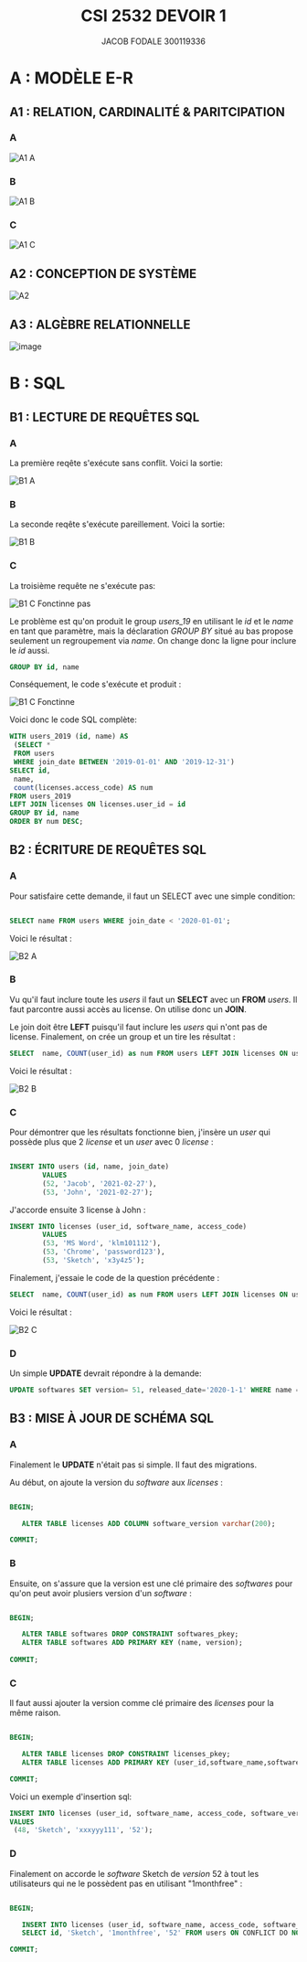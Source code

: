 # 

<h1 align="center">
   CSI 2532 DEVOIR 1
</h1>

<p align="center">
  JACOB FODALE 300119336
</p>

# A : MODÈLE E-R



  ## A1 : RELATION, CARDINALITÉ & PARITCIPATION
  
  ### A
  
  ![A1 A](https://github.com/jfoda041/csi2532_devoir1/blob/main/assets/A1A.png?raw=true)
  
  ### B
  
  ![A1 B](https://github.com/jfoda041/csi2532_devoir1/blob/main/assets/A1B.png?raw=true)
  
  ### C
  
  ![A1 C](https://github.com/jfoda041/csi2532_devoir1/blob/main/assets/A1C.png?raw=true)
  

  ## A2 : CONCEPTION DE SYSTÈME
  
  ![A2](https://github.com/jfoda041/csi2532_devoir1/blob/main/assets/A2.png?raw=true)

  ## A3 : ALGÈBRE RELATIONNELLE
  
  ![image](https://user-images.githubusercontent.com/71846266/109406188-0c3d9980-7945-11eb-88e7-81938327a281.png)





# B : SQL

## B1 : LECTURE DE REQUÊTES SQL

### A


La première reqête s'exécute sans conflit. Voici la sortie:

![B1 A](https://github.com/jfoda041/csi2532_devoir1/blob/main/assets/B1A.png?raw=true)

### B

La seconde reqête s'exécute pareillement. Voici la sortie:

![B1 B](https://github.com/jfoda041/csi2532_devoir1/blob/main/assets/B1B.png?raw=true)


### C

La troisième requête ne s'exécute pas:

![B1 C Fonctinne pas](https://github.com/jfoda041/csi2532_devoir1/blob/main/assets/B1C1.png?raw=true)

Le problème est qu'on produit le group  _users_19_ en utilisant le _id_ et le _name_ en tant que paramètre, mais la déclaration _GROUP BY_
situé au bas propose seulement un regroupement via _name_. On change donc la ligne pour inclure le _id_ aussi.

```sql
GROUP BY id, name
```

Conséquement, le code s'exécute et produit :

![B1 C Fonctinne ](https://github.com/jfoda041/csi2532_devoir1/blob/main/assets/B1C2.png?raw=true)

Voici donc le code SQL complète:

```sql
WITH users_2019 (id, name) AS
 (SELECT *
 FROM users
 WHERE join_date BETWEEN '2019-01-01' AND '2019-12-31')
SELECT id,
 name,
 count(licenses.access_code) AS num
FROM users_2019
LEFT JOIN licenses ON licenses.user_id = id
GROUP BY id, name
ORDER BY num DESC;
```


## B2 : ÉCRITURE DE REQUÊTES SQL

### A

Pour satisfaire cette demande, il faut un SELECT avec une simple condition:

```sql

SELECT name FROM users WHERE join_date < '2020-01-01';

```

Voici le résultat :

![B2 A](https://github.com/jfoda041/csi2532_devoir1/blob/main/assets/B2A.png?raw=true)

### B

Vu qu'il faut inclure toute les _users_ il faut un **SELECT** avec un **FROM** _users_. Il faut parcontre aussi accès au license. On utilise donc un **JOIN**.

Le join doit être **LEFT** puisqu'il faut inclure les _users_ qui n'ont pas de license. Finalement, on crée un group et un tire les résultat :

```sql
SELECT  name, COUNT(user_id) as num FROM users LEFT JOIN licenses ON users.id = licenses.user_id GROUP BY name, user_id ORDER by COUNT(user_id) DESC, name ASC;	
```
Voici le résultat :

![B2 B](https://github.com/jfoda041/csi2532_devoir1/blob/main/assets/B2B.png?raw=true)

### C

Pour démontrer que les résultats fonctionne bien, j'insère un _user_ qui possède plus que 2 _license_ et un _user_ avec 0 _license_ :

```sql

INSERT INTO users (id, name, join_date)
		VALUES
		(52, 'Jacob', '2021-02-27'),
		(53, 'John', '2021-02-27');

```

J'accorde ensuite 3 license à John :

```sql
INSERT INTO licenses (user_id, software_name, access_code)
		VALUES
		(53, 'MS Word', 'klm101112'),
		(53, 'Chrome', 'password123'),
		(53, 'Sketch', 'x3y4z5');
```

Finalement, j'essaie le code de la question précédente :

```sql
SELECT  name, COUNT(user_id) as num FROM users LEFT JOIN licenses ON users.id = licenses.user_id GROUP BY name, user_id ORDER by COUNT(user_id) DESC, name ASC;	
```

Voici le résultat : 

![B2 C](https://github.com/jfoda041/csi2532_devoir1/blob/main/assets/B2C.png?raw=true)

### D

Un simple **UPDATE** devrait répondre à la demande:

``` sql
UPDATE softwares SET version= 51, released_date='2020-1-1' WHERE name = 'Sketch';
```



## B3 : MISE À JOUR DE SCHÉMA SQL

### A

Finalement le **UPDATE** n'était pas si simple. Il faut des migrations.

Au début, on ajoute la version du _software_ aux _licenses_ :

```sql

BEGIN;

   ALTER TABLE licenses ADD COLUMN software_version varchar(200);

COMMIT;

```

### B

Ensuite, on s'assure que la version est une clé primaire des _softwares_ pour qu'on peut avoir plusiers version d'un _software_ :

```sql

BEGIN;

   ALTER TABLE softwares DROP CONSTRAINT softwares_pkey;
   ALTER TABLE softwares ADD PRIMARY KEY (name, version);
   
COMMIT;

```

### C

Il faut aussi ajouter la version comme clé primaire des _licenses_ pour la même raison.

```sql

BEGIN;

   ALTER TABLE licenses DROP CONSTRAINT licenses_pkey;
   ALTER TABLE licenses ADD PRIMARY KEY (user_id,software_name,software_version);

COMMIT;

```

Voici un exemple d'insertion sql:

```sql
INSERT INTO licenses (user_id, software_name, access_code, software_version)
VALUES
 (48, 'Sketch', 'xxxyyy111', '52');
```

### D

Finalement on accorde le _software_ Sketch de _version_ 52 à tout les utilisateurs qui ne le possèdent pas en utilisant "1monthfree" :

``` sql

BEGIN;

   INSERT INTO licenses (user_id, software_name, access_code, software_version) 
   SELECT id, 'Sketch', '1monthfree', '52' FROM users ON CONFLICT DO NOTHING;

COMMIT;

```





